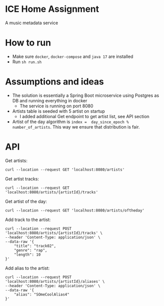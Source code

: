 # ICE Home Assignment

A music metadata service

# How to run

* Make sure `docker`, `docker-compose` and `java 17` are installed
* Run `sh run.sh`

# Assumptions and ideas
* The solution is essentially a Spring Boot microservice using Postgres as DB and running everything in docker
  * The service is running on port 8080
* Artists table is seeded with 5 artist on startup
  * I added additional Get endpoint to get artist list, see API section
* Artist of the day algorithm is `index =  day_since_epoch % number_of_artists`. This way we ensure that 
  distribution is fair.
  

# API

Get artists:
```
curl --location --request GET 'localhost:8080/artists'
```

Get artist tracks:
```
curl --location --request GET 'localhost:8080/artists/{artistId}/tracks'
```

Get artist of the day:
```
curl --location --request GET 'localhost:8080/artists/oftheday'
```

Add track to the artist:
```
curl --location --request POST 'localhost:8080/artists/{artistId}/tracks' \
--header 'Content-Type: application/json' \
--data-raw '{
    "title": "track02",
    "genre": "rap",
    "length": 10
}'
```

Add alias to the artist:
```
curl --location --request POST 'localhost:8080/artists/{artistId}/aliases' \
--header 'Content-Type: application/json' \
--data-raw '{
    "alias": "SOmeCoolAlias4"
}'
```
